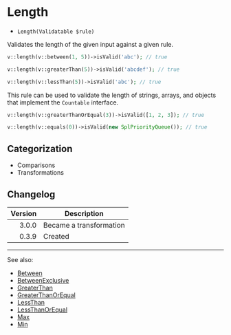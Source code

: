 # Length

- `Length(Validatable $rule)`

Validates the length of the given input against a given rule.

```php
v::length(v::between(1, 5))->isValid('abc'); // true

v::length(v::greaterThan(5))->isValid('abcdef'); // true

v::length(v::lessThan(5))->isValid('abc'); // true
```

This rule can be used to validate the length of strings, arrays, and objects that implement the `Countable` interface.

```php
v::length(v::greaterThanOrEqual(3))->isValid([1, 2, 3]); // true

v::length(v::equals(0))->isValid(new SplPriorityQueue()); // true
```

## Categorization

- Comparisons
- Transformations

## Changelog

| Version | Description             |
|--------:|-------------------------|
|   3.0.0 | Became a transformation |
|   0.3.9 | Created                 |

***
See also:

- [Between](Between.md)
- [BetweenExclusive](BetweenExclusive.md)
- [GreaterThan](GreaterThan.md)
- [GreaterThanOrEqual](GreaterThanOrEqual.md)
- [LessThan](LessThan.md)
- [LessThanOrEqual](LessThanOrEqual.md)
- [Max](Max.md)
- [Min](Min.md)
